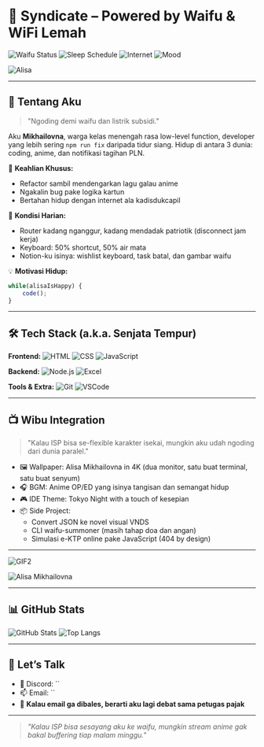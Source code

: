 # 🧋 Syndicate – Powered by Waifu & WiFi Lemah

![Waifu Status](https://img.shields.io/badge/Waifu-Alisa_Mikhailovna-pink)
![Sleep Schedule](https://img.shields.io/badge/Tidur-Optional-yellow)
![Internet](https://img.shields.io/badge/go.id_HTTPS-Still_404-red)
![Mood](https://img.shields.io/badge/Mood-Coding_with_Tears-blueviolet)

![Alisa](https://media0.giphy.com/media/v1.Y2lkPTc5MGI3NjExaHZyN2R2ZWY4cWlkdjNxZzY4YW42dXQ3N2RxdHlqcXcwMzdybGZ1MSZlcD12MV9pbnRlcm5hbF9naWZfYnlfaWQmY3Q9Zw/f1RvrZQir0DXmiRO0L/giphy.gif)

---

## 🫠 Tentang Aku

> "Ngoding demi waifu dan listrik subsidi."

Aku **Mikhailovna**, warga kelas menengah rasa low-level function, developer yang lebih sering `npm run fix` daripada tidur siang. Hidup di antara 3 dunia: coding, anime, dan notifikasi tagihan PLN.

🧠 **Keahlian Khusus:**
- Refactor sambil mendengarkan lagu galau anime
- Ngakalin bug pake logika kartun
- Bertahan hidup dengan internet ala kadisdukcapil

📡 **Kondisi Harian:**
- Router kadang nganggur, kadang mendadak patriotik (disconnect jam kerja)
- Keyboard: 50% shortcut, 50% air mata
- Notion-ku isinya: wishlist keyboard, task batal, dan gambar waifu

💡 **Motivasi Hidup:**

```js  
while(alisaIsHappy) {  
    code();  
}  
```

---

## 🛠️ Tech Stack (a.k.a. Senjata Tempur)

**Frontend:**
![HTML](https://img.shields.io/badge/-HTML-E34F26?logo=html5)
![CSS](https://img.shields.io/badge/-CSS-1572B6?logo=css3)
![JavaScript](https://img.shields.io/badge/-JavaScript-F7DF1E?logo=javascript)

**Backend:**
![Node.js](https://img.shields.io/badge/-Node.js-339933?logo=node.js)
![Excel](https://img.shields.io/badge/-Excel-217346?logo=microsoft-excel)

**Tools & Extra:**
![Git](https://img.shields.io/badge/-Git-F05032?logo=git)
![VSCode](https://img.shields.io/badge/-VS_Code-007ACC?logo=visual-studio-code)

---

## 📺 Wibu Integration

> "Kalau ISP bisa se-flexible karakter isekai, mungkin aku udah ngoding dari dunia paralel."

- 🖼 Wallpaper: Alisa Mikhailovna in 4K (dua monitor, satu buat terminal, satu buat senyum)
- 🎧 BGM: Anime OP/ED yang isinya tangisan dan semangat hidup
- 🎮 IDE Theme: Tokyo Night with a touch of kesepian
- 📦 Side Project:
  - Convert JSON ke novel visual VNDS
  - CLI waifu-summoner (masih tahap doa dan angan)
  - Simulasi e-KTP online pake JavaScript (404 by design)

---

![GIF2](https://tenor.com/view/alisa-kujou-roshidere-anime-food-meal-gif-1240672885476414624.gif)

![Alisa Mikhailovna](https://tenor.com/iCiZlyIblmG.gif)

---

## 📊 GitHub Stats

![GitHub Stats](https://github-readme-stats.vercel.app/api?username=mikhailovna-sy&show_icons=true&theme=tokyonight)
![Top Langs](https://github-readme-stats.vercel.app/api/top-langs/?username=mikhailovna-sy&layout=compact&theme=tokyonight)

---

## 💬 Let’s Talk

- 🧠 Discord: ``
- 📫 Email: ``
- 🚪 **Kalau email ga dibales, berarti aku lagi debat sama petugas pajak**

---

> *"Kalau ISP bisa sesayang aku ke waifu, mungkin stream anime gak bakal buffering tiap malam minggu."*
